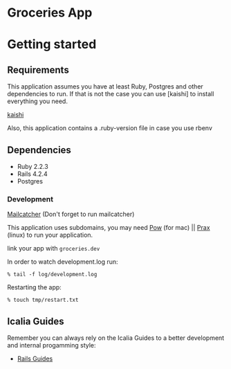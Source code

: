 # Groceries App

# Getting started

## Requirements
This application assumes you have at least Ruby, Postgres and other dependencies to run.
If that is not the case you can use [kaishi] to install everything you need.

[kaishi](https://github.com/IcaliaLabs/kaishi)

Also, this application contains a .ruby-version file in case you use rbenv

## Dependencies
- Ruby 2.2.3
- Rails 4.2.4
- Postgres


### Development

[Mailcatcher](http://mailcatcher.me/)
(Don't forget to run mailcatcher)

This application uses subdomains, you may need [Pow](http://pow.cx/) (for mac) || [Prax](https://github.com/ysbaddaden/prax) (linux) to run your application.

link your app with ```groceries.dev```

In order to watch development.log run:

```% tail -f log/development.log```

Restarting the app:

```% touch tmp/restart.txt```

## Icalia Guides

Remember you can always rely on the Icalia Guides to a better development and
internal progamming style:

* [Rails Guides](https://github.com/IcaliaLabs/icalia_guides/tree/master/rails)
